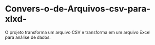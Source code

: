# Convers-o-de-Arquivos-csv-para-xlxd-
O projeto transforma um arquivo CSV e transforma em um arquivo Excel para análise de dados.

